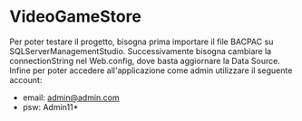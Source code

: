 # VideoGameStore
Per poter testare il progetto, bisogna prima importare il file BACPAC su SQLServerManagementStudio.
Successivamente bisogna cambiare la connectionString nel Web.config, dove basta aggiornare la Data Source.
Infine per poter accedere all'applicazione come admin utilizzare il seguente account:
- email: admin@admin.com
- psw: Admin11*
